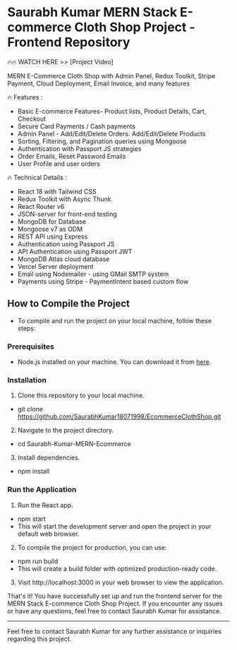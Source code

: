 
# Saurabh Kumar MERN Stack E-commerce Cloth Shop Project - Frontend Repository

🔥🔥 WATCH HERE >> [Project Video] 

MERN E-Commerce Cloth Shop with Admin Panel, Redux Toolkit, Stripe Payment, Cloud Deployment, Email Invoice, and many features

🔥 Features :
- Basic E-commerce Features- Product lists, Product Details, Cart, Checkout 
- Secure Card Payments / Cash payments
- Admin Panel - Add/Edit/Delete Orders. Add/Edit/Delete Products
- Sorting, Filtering, and Pagination queries using Mongoose
- Authentication with Passport JS strategies
- Order Emails, Reset Password Emails
- User Profile and user orders

🔥 Technical Details :
- React 18 with Tailwind CSS
- Redux Toolkit with Async Thunk
- React Router v6
- JSON-server for front-end testing
- MongoDB for Database
- Mongoose v7 as ODM
- REST API using Express
- Authentication using Passport JS
- API Authentication using Passport JWT
- MongoDB Atlas cloud database
- Vercel Server deployment
- Email using Nodemailer - using GMail SMTP system
- Payments using Stripe - PaymentIntent based custom flow


## How to Compile the Project

 - To compile and run the project on your local machine, follow these steps:

### Prerequisites
 - Node.js installed on your machine. You can download it from [here](https://nodejs.org/).

### Installation
 1. Clone this repository to your local machine.
 - git clone https://github.com/SaurabhKumar18071998/EcommerceClothShop.git

 2. Navigate to the project directory.
 - cd Saurabh-Kumar-MERN-Ecommerce

 3. Install dependencies.
 - npm install

### Run the Application
 1. Run the React app.

 - npm start
 - This will start the development server and open the project in your default web browser.

 2. To compile the project for production, you can use:

 - npm run build
 - This will create a build folder with optimized production-ready code.

 3. Visit http://localhost:3000 in your web browser to view the application.


That's it! You have successfully set up and run the frontend server for the MERN Stack E-commerce Cloth Shop Project. If you encounter any issues or have any questions, feel free to contact Saurabh Kumar for assistance.

---
Feel free to contact Saurabh Kumar for any further assistance or inquiries regarding this project.
